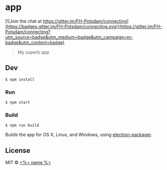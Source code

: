 # app

[![Join the chat at https://gitter.im/FH-Potsdam/connecting](https://badges.gitter.im/FH-Potsdam/connecting.svg)](https://gitter.im/FH-Potsdam/connecting?utm_source=badge&utm_medium=badge&utm_campaign=pr-badge&utm_content=badge)

> My superb app


## Dev

```
$ npm install
```

### Run

```
$ npm start
```

### Build

```
$ npm run build
```

Builds the app for OS X, Linux, and Windows, using [electron-packager](https://github.com/maxogden/electron-packager).


## License

MIT © [<%= name %>](<%= website %>)
